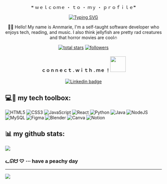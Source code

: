 <p align="center">
 ❝ ｗｅｌｃｏｍｅ ・ ｔｏ ・ ｍｙ ・ ｐｒｏｆｉｌｅ❞
</p>

<p align="center">
<a href="https://git.io/typing-svg"><img src="https://readme-typing-svg.demolab.com?font=Quicksand&weight=600&size=40&duration=3000&pause=300&color=BCE5C0&center=true&vCenter=true&width=685&height=65&lines=Self-taught+Full-Stack+Developer;Sleepy+Java+Programmer%E2%98%95%F0%9F%92%A4;%F0%9F%A4%96+Geeky+Tech+Enthusiast+%3C%2F%3E+%F0%9F%A4%96;Dedicated+to+continuous+learning;Feel+free+to+connect+with+me~!%F0%9F%8C%B7" alt="Typing SVG" /></a>
</p>

<p align="center">
🐸🍵 Hello! My name is Annmarie, I'm a self-taught software developer who enjoys tech, reading, and music. I also think jellyfish are pretty rad creatures and that horror movies are cool🔥
</p>

<p align="center">
 <a href="https://github.com/hemcodez?tab=repositories&sort=stargazers">
    <img alt="total stars" title="Total stars on GitHub" src="https://custom-icon-badges.demolab.com/github/stars/hemcodez?color=55960c&style=for-the-badge&labelColor=488207&logo=star"/></a>
  <a href="https://github.com/hemcodez?tab=followers">
    <img alt="followers" title="Follow me on Github" src="https://custom-icon-badges.demolab.com/github/followers/hemcodez?color=236ad3&labelColor=1155ba&style=for-the-badge&logo=person-add&label=Follow&logoColor=white"/></a>
</p>

<h4 align="center">ｃｏｎｎｅｃｔ . ｗｉｔｈ .  ｍｅ ！<img src="https://media.giphy.com/media/mGcNjsfWAjY5AEZNw6/giphy.gif" width="50">
</h4>

<p align="center">
  <a href="mailto:hemcodes@outlook.com">
    <img src="https://img.shields.io/badge/EMAIL-FF6CCC?style=for-the-badge&logo=gmail&logoColor=white" alt="Linkedin badge" />
  </a>
</p>


## 💻🌺 my tech toolbox: 
![HTML5](https://img.shields.io/badge/html5-%23E34F26.svg?style=for-the-badge&logo=html5&logoColor=white)
![CSS3](https://img.shields.io/badge/css3-%231572B6.svg?style=for-the-badge&logo=css3&logoColor=white)
![JavaScript](https://img.shields.io/badge/javascript-%23323330.svg?style=for-the-badge&logo=javascript&logoColor=%23F7DF1E) 
![React](https://img.shields.io/badge/react-%2320232a.svg?style=for-the-badge&logo=react&logoColor=%2361DAFB)
![Python](https://img.shields.io/badge/python-3670A0?style=for-the-badge&logo=python&logoColor=ffdd54) 
![Java](https://img.shields.io/badge/java-%23ED8B00.svg?style=for-the-badge&logo=java&logoColor=white) 
![NodeJS](https://img.shields.io/badge/node.js-6DA55F?style=for-the-badge&logo=node.js&logoColor=white) 
![MySQL](https://img.shields.io/badge/mysql-%2300f.svg?style=for-the-badge&logo=mysql&logoColor=white) 
![Figma](https://img.shields.io/badge/figma-%23F24E1E.svg?style=for-the-badge&logo=figma&logoColor=white) 
![Blender](https://img.shields.io/badge/blender-%23F5792A.svg?style=for-the-badge&logo=blender&logoColor=white) 
![Canva](https://img.shields.io/badge/Canva-%2300C4CC.svg?style=for-the-badge&logo=Canva&logoColor=white) 
![Notion](https://img.shields.io/badge/Notion-%23000000.svg?style=for-the-badge&logo=notion&logoColor=white)

## 📊 my github stats:
![](https://github-readme-streak-stats.herokuapp.com/?user=hemcodez&theme=merko&hide_border=true)

### ᓚᘏᗢ ♡ ⋯ have a peachy day

---
[![](https://visitcount.itsvg.in/api?id=hemcodez&icon=0&color=0)](https://visitcount.itsvg.in)
